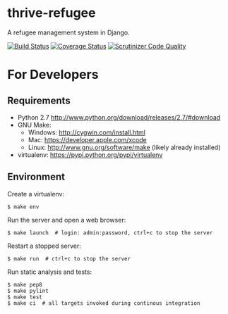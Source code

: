 thrive-refugee
==============

A refugee management system in Django.

[![Build Status](http://img.shields.io/travis/thrive-refugee/thrive-refugee/master.svg)](https://travis-ci.org/thrive-refugee/thrive-refugee)
[![Coverage Status](http://img.shields.io/coveralls/thrive-refugee/thrive-refugee/master.svg)](https://coveralls.io/r/thrive-refugee/thrive-refugee)
[![Scrutinizer Code Quality](http://img.shields.io/scrutinizer/g/thrive-refugee/thrive-refugee.svg)](https://scrutinizer-ci.com/g/thrive-refugee/thrive-refugee/?branch=master)

For Developers
==============

Requirements
------------

* Python 2.7 http://www.python.org/download/releases/2.7/#download
* GNU Make:
    * Windows: http://cygwin.com/install.html
    * Mac: https://developer.apple.com/xcode
    * Linux: http://www.gnu.org/software/make (likely already installed)
* virtualenv: https://pypi.python.org/pypi/virtualenv

Environment
-----------

Create a virtualenv:

    $ make env

Run the server and open a web browser:

    $ make launch  # login: admin:password, ctrl+c to stop the server

Restart a stopped server:

    $ make run  # ctrl+c to stop the server

Run static analysis and tests:

    $ make pep8
    $ make pylint
    $ make test
    $ make ci  # all targets invoked during continous integration 
